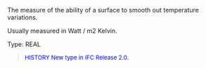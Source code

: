 ﻿The measure of the ability of a surface to smooth out temperature variations.

Usually measured in Watt / m2 Kelvin.

Type: REAL

> <font size="-1" color="#0000FF">HISTORY New type in IFC Release 2.0.
</font>
